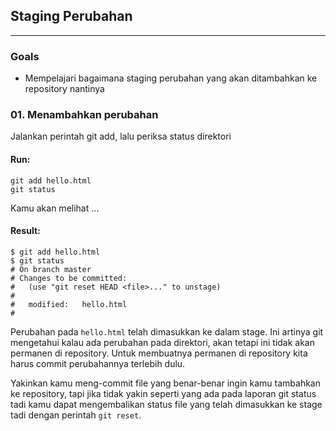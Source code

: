 ## Staging Perubahan

---

### Goals

* Mempelajari bagaimana staging perubahan yang akan ditambahkan ke repository nantinya

### 01. Menambahkan perubahan

Jalankan perintah git add, lalu periksa status direktori

#### Run:
```
git add hello.html
git status
```

Kamu akan melihat &#8230;

#### Result:
```
$ git add hello.html
$ git status
# On branch master
# Changes to be committed:
#   (use "git reset HEAD <file>..." to unstage)
#
#	modified:   hello.html
#
```

Perubahan pada ```hello.html``` telah dimasukkan ke dalam stage. Ini artinya git mengetahui kalau ada perubahan pada direktori, akan tetapi ini tidak akan permanen di repository. Untuk membuatnya permanen di repository kita harus commit perubahannya terlebih dulu.

Yakinkan kamu meng-commit file yang benar-benar ingin kamu tambahkan ke repository, tapi jika tidak yakin seperti yang ada pada laporan git status tadi kamu dapat mengembalikan status file yang telah dimasukkan ke stage tadi dengan perintah ```git reset```.
